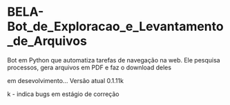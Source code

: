 # BELA-Bot_de_Exploracao_e_Levantamento_de_Arquivos

Bot em Python que automatiza tarefas de navegação na web. Ele pesquisa processos, gera arquivos em PDF e faz o download deles

em desevolvimento...
Versão atual 0.1.11k

k - indica bugs em estágio de correção
